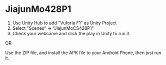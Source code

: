 # JiajunMo428P1

1. Use Unity Hub to add "Vuforia F1" as Unity Project
2. Select "Scenes" -> "JiajunMoCS428P1"
3. Check your webcame and click the play in Unity to run it

OR

Use the ZIP file, and install the APK file to your Android Phone, then just run it.
